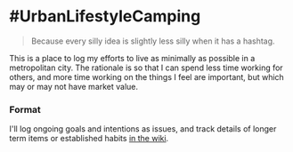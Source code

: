 # \#UrbanLifestyleCamping

> Because every silly idea is slightly less silly when it has a hashtag.

This is a place to log my efforts to live as minimally as possible in a
metropolitan city. The rationale is so that I can spend less time
working for others, and more time working on the things I feel are
important, but which may or may not have market value.

### Format

I'll log ongoing goals and intentions as issues, and track details of
longer term items or established habits [in the
wiki](https://github.com/patcon/urban-lifestyle-camping/wiki).
